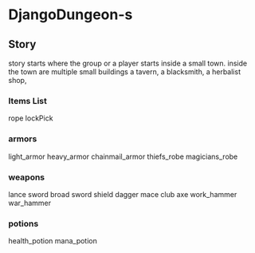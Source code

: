 # DjangoDungeon-s



## Story 
story starts where the group or a 
player starts inside a small town.
inside the town are multiple small buildings
a tavern, a blacksmith, a herbalist shop, 



### Items List 
rope 
lockPick


### armors
light_armor 
heavy_armor 
chainmail_armor 
thiefs_robe 
magicians_robe


### weapons
lance 
sword 
broad sword
shield
dagger 
mace 
club 
axe 
work_hammer 
war_hammer 

### potions 

health_potion
mana_potion

